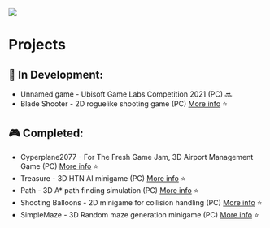 ![](https://media.giphy.com/media/o8elHkOZR56g0/giphy.gif)
# Projects
## :game_die: **In Development:**

+ Unnamed game - Ubisoft Game Labs Competition 2021 (PC) :soon:
+ Blade Shooter - 2D roguelike shooting game (PC) [More info](https://github.com/Double-Seven/BladeRunnerGameProject) :star:

## :video_game: **Completed:**

+ Cyperplane2077 - For The Fresh Game Jam, 3D Airport Management Game (PC) [More info](https://github.com/Seibaah/The-Fresh-Game-Jam-2021) :star:
+ Treasure - 3D HTN AI minigame (PC) [More info](https://github.com/Double-Seven/Game_algorithm_implementation/tree/main/Treasure) :star:
+ Path - 3D A* path finding simulation (PC) [More info](https://github.com/Double-Seven/Game_algorithm_implementation/tree/main/Path) :star:
+ Shooting Balloons - 2D minigame for collision handling (PC) [More info](https://github.com/Double-Seven/Game_algorithm_implementation/tree/main/ShootingBallons) :star:
+ SimpleMaze - 3D Random maze generation minigame (PC) [More info](https://github.com/Double-Seven/Game_algorithm_implementation/tree/main/SimpleMaze) :star:

<!--
**Double-Seven/Double-Seven** is a ✨ _special_ ✨ repository because its `README.md` (this file) appears on your GitHub profile.

Here are some ideas to get you started:

- 🔭 I’m currently working on ...
- 🌱 I’m currently learning ...
- 👯 I’m looking to collaborate on ...
- 🤔 I’m looking for help with ...
- 💬 Ask me about ...
- 📫 How to reach me: ...
- 😄 Pronouns: ...
- ⚡ Fun fact: ...
-->
